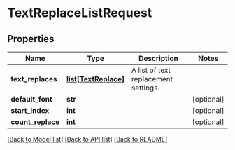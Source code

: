 # TextReplaceListRequest

## Properties
Name | Type | Description | Notes
------------ | ------------- | ------------- | -------------
**text_replaces** | [**list[TextReplace]**](TextReplace.md) | A list of text replacement settings. | 
**default_font** | **str** |  | [optional] 
**start_index** | **int** |  | [optional] 
**count_replace** | **int** |  | [optional] 

[[Back to Model list]](../README.md#documentation-for-models) [[Back to API list]](../README.md#documentation-for-api-endpoints) [[Back to README]](../README.md)


